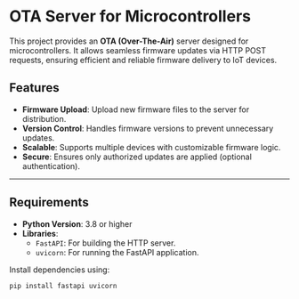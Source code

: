# OTA Server for Microcontrollers

This project provides an **OTA (Over-The-Air)** server designed for microcontrollers. It allows seamless firmware updates via HTTP POST requests, ensuring efficient and reliable firmware delivery to IoT devices.

## Features
- **Firmware Upload**: Upload new firmware files to the server for distribution.
- **Version Control**: Handles firmware versions to prevent unnecessary updates.
- **Scalable**: Supports multiple devices with customizable firmware logic.
- **Secure**: Ensures only authorized updates are applied (optional authentication).

---

## Requirements
- **Python Version**: 3.8 or higher
- **Libraries**:
  - `FastAPI`: For building the HTTP server.
  - `uvicorn`: For running the FastAPI application.

Install dependencies using:
```bash
pip install fastapi uvicorn

